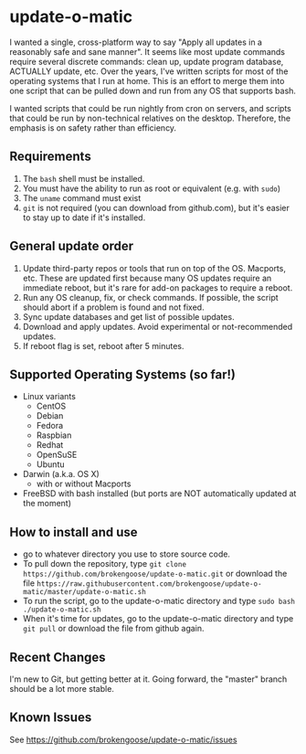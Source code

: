 # update-o-matic

I wanted a single, cross-platform way to say "Apply all updates in a reasonably
safe and sane manner".  It seems like most update commands require several
discrete commands: clean up, update program database, ACTUALLY update, etc.
Over the years, I've written scripts for most of the operating systems that I
run at home. This is an effort to merge them into one script that can be pulled
down and run from any OS that supports bash.

I wanted scripts that could be run nightly from cron on servers, and scripts
that could be run by non-technical relatives on the desktop. Therefore, the
emphasis is on safety rather than efficiency.


## Requirements
1. The `bash` shell must be installed.
2. You must have the ability to run as root or equivalent (e.g. with `sudo`)
3. The `uname` command must exist
4. `git` is not required (you can download from github.com), but it's easier
   to stay up to date if it's installed.

## General update order
1. Update third-party repos or tools that run on top of the OS. Macports, etc.
   These are updated first because many OS updates require an immediate reboot,
   but it's rare for add-on packages to require a reboot.
2. Run any OS cleanup, fix, or check commands. If possible, the script should
   abort if a problem is found and not fixed.
3. Sync update databases and get list of possible updates.
4. Download and apply updates. Avoid experimental or not-recommended updates.
5. If reboot flag is set, reboot after 5 minutes.


## Supported Operating Systems (so far!)
* Linux variants
  * CentOS
  * Debian
  * Fedora
  * Raspbian
  * Redhat
  * OpenSuSE
  * Ubuntu
* Darwin (a.k.a. OS X)
  * with or without Macports
* FreeBSD with bash installed (but ports are NOT automatically updated
  at the moment)


## How to install and use
* go to whatever directory you use to store source code.
* To pull down the repository, type 
  `git clone https://github.com/brokengoose/update-o-matic.git` or 
  download the file
  `https://raw.githubusercontent.com/brokengoose/update-o-matic/master/update-o-matic.sh`
* To run the script, go to the update-o-matic directory and type 
   `sudo bash ./update-o-matic.sh`
* When it's time for updates,  go to the update-o-matic directory and type
  `git pull`
  or download the file from github again.

## Recent Changes

I'm new to Git, but getting better at it. Going forward, the "master" branch
should be a lot more stable.



## Known Issues

See https://github.com/brokengoose/update-o-matic/issues


